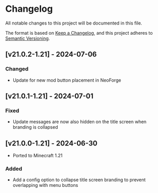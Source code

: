 # Changelog
All notable changes to this project will be documented in this file.

The format is based on [Keep a Changelog](https://keepachangelog.com/en/1.0.0/),
and this project adheres to [Semantic Versioning](https://semver.org/spec/v2.0.0.html).

## [v21.0.2-1.21] - 2024-07-06
### Changed
- Update for new mod button placement in NeoForge

## [v21.0.1-1.21] - 2024-07-01
### Fixed
- Update messages are now also hidden on the title screen when branding is collapsed

## [v21.0.0-1.21] - 2024-06-30
- Ported to Minecraft 1.21
### Added
- Add a config option to collapse title screen branding to prevent overlapping with menu buttons
